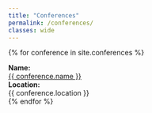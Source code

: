 ```yaml
---
title: "Conferences"
permalink: /conferences/
classes: wide
---
```


<link rel="stylesheet" href="{{ '/assets/css/custom.css' | relative_url }}">

{% for conference in site.conferences %}
<div class="project-list">
    <div class="project-item">
    <b>Name:</b><br>
    <a href="{{ conference.url }}"> {{ conference.name }} </a>
    </div>
    <div class="project-item">  
        <b>Location:</b><br>
        {{ conference.location }}
    </div>
</div>
{% endfor %}
